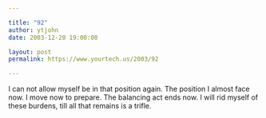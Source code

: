 ```yaml
---

title: "92"
author: ytjohn
date: 2003-12-20 19:00:00

layout: post
permalink: https://www.yourtech.us/2003/92

---
```

I can not allow myself be in that position again.  The position I almost face now.  I move now to prepare.  The balancing act ends now.  I will rid myself of these burdens, till all that remains is a trifle.
